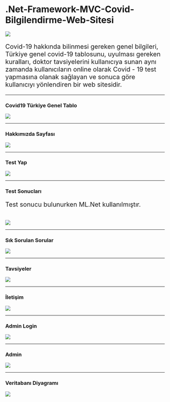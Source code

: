 # .Net-Framework-MVC-Covid-Bilgilendirme-Web-Sitesi

<img src = "img/AnaSayfa.PNG"></img>

<p style = "font-size:20px"> Covid-19 hakkında bilinmesi gereken genel bilgileri, Türkiye genel covid-19 tablosunu, uyulması gereken kuralları, doktor tavsiyelerini kullanıcıya sunan aynı zamanda kullanıcıların online olarak Covid - 19 test yapmasına olanak sağlayan ve sonuca göre kullanıcıyı yönlendiren bir web sitesidir. </p>

<hr>
<h3> <strong> Covid19 Türkiye Genel Tablo </strong> </h3>
<img src = "img/GenelTablo.PNG"></img>
<hr>
<h3> <strong> Hakkımızda Sayfası </strong> </h3>
<img src = "img/Hakkımızda .PNG"></img>
<hr>
<h3> <strong> Test Yap </strong> </h3>
<img src = "img/TestYap.PNG"></img>
<hr>
<h3> <strong> Test Sonucları </strong> </h3>
<p style = "font-size:20px"> Test sonucu bulunurken ML.Net kullanılmıştır.</p> <br>
<img src = "img/TestSonucları.PNG"></img>
<hr>
<h3> <strong> Sık Sorulan Sorular </strong> </h3>
<img src = "img/SıkSorulanSorular.PNG"></img>
<hr>
<h3> <strong> Tavsiyeler </strong> </h3>
<img src = "img/Tavsiyeler.PNG"></img>
<hr>
<h3> <strong> İletişim </strong> </h3>
<img src = "img/İletişim.PNG"></img>
<hr>
<h3> <strong> Admin Login </strong> </h3>
<img src = "img/AdminLogin.PNG"></img>
<hr>
<h3> <strong> Admin  </strong> </h3>
<img src = "img/AdminGenelTablo.PNG"></img>
<hr>
<h3> <strong> Veritabanı Diyagramı  </strong> </h3>
<img src = "img/DatabaseDiagram.PNG"></img>

  
